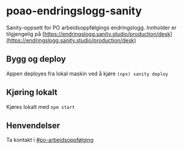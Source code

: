 # poao-endringslogg-sanity

Sanity-oppsett for PO arbeidsoppfølgings endringslogg.
Innholder er tilgjengelig på [https://endringslogg.sanity.studio/production/desk](https://endringslogg.sanity.studio/production/desk)

## Bygg og deploy

Appen deployes fra lokal maskin ved å kjøre `(npx) sanity deploy`

## Kjøring lokalt

Kjøres lokalt med `npm start`

## Henvendelser

Ta kontakt i [#po-arbeidsoppfølging](https://nav-it.slack.com/archives/CKZ92LT24)

